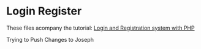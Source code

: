 Login Register
=============

These files acompany the tutorial: [Login and Registration system with PHP](http://daveismyname.com/login-and-registration-system-with-php-bp)

Trying to Push Changes to Joseph
